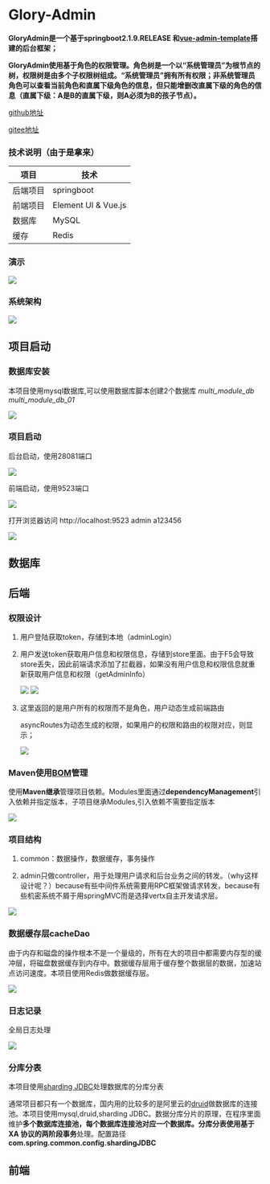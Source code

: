 # Glory-Admin

**GloryAdmin是一个基于springboot2.1.9.RELEASE 和[vue-admin-template](https://github.com/PanJiaChen/vue-admin-template)搭建的后台框架；**

**GloryAdmin使用基于角色的权限管理。角色树是一个以“系统管理员”为根节点的树，权限树是由多个子权限树组成。“系统管理员”拥有所有权限；非系统管理员角色可以查看当前角色和直属下级角色的信息，但只能增删改直属下级的角色的信息（直属下级：A是B的直属下级，则A必须为B的孩子节点）。**



[github地址](https://github.com/artGlory/glory-admin)

[gitee地址](https://gitee.com/artglory/glory-admin.git)



### 技术说明（由于是拿来）

| 项目     | 技术                |
| -------- | ------------------- |
| 后端项目 | springboot          |
| 前端项目 | Element UI & Vue.js |
| 数据库   | MySQL               |
| 缓存     | Redis               |

### 演示

![](https://github.com/artGlory/IMG/blob/master/glory-admin/GloryAdmin.gif)

### 系统架构

![](https://github.com/artGlory/IMG/blob/master/glory-admin/%E7%B3%BB%E7%BB%9F%E6%9E%B6%E6%9E%84.jpg)

## 项目启动

### 数据库安装

本项目使用mysql数据库,可以使用数据库脚本创建2个数据库 *multi_module_db*  *multi_module_db_01*

![](https://github.com/artGlory/IMG/blob/master/glory-admin/%E6%95%B0%E6%8D%AE%E5%BA%93%E5%88%9B%E5%BB%BA.jpg)

### 项目启动

后台启动，使用28081端口

![](https://github.com/artGlory/IMG/blob/master/glory-admin/backend-start.jpg)

前端启动，使用9523端口

![](https://github.com/artGlory/IMG/blob/master/glory-admin/fronend-start.jpg)

打开浏览器访问  http://localhost:9523  admin a123456

![](https://github.com/artGlory/IMG/blob/master/glory-admin/%E5%90%8E%E5%8F%B0%E7%99%BB%E9%99%86%E7%95%8C%E9%9D%A2.jpg)

## 数据库



## 后端

### 权限设计

1. 用户登陆获取token，存储到本地（adminLogin）

2. 用户发送token获取用户信息和权限信息，存储到store里面。由于F5会导致store丢失，因此前端请求添加了拦截器，如果没有用户信息和权限信息就重新获取用户信息和权限（getAdminInfo）

   ![](https://github.com/artGlory/IMG/blob/master/glory-admin/login01.jpg)
   ![](https://github.com/artGlory/IMG/blob/master/glory-admin/login02.jpg)

3. 这里返回的是用户所有的权限而不是角色，用户动态生成前端路由

   asyncRoutes为动态生成的权限，如果用户的权限和路由的权限对应，则显示；

   ![](https://github.com/artGlory/IMG/blob/master/glory-admin/route01.jpg)

### Maven使用[BOM](https://maven.apache.org/guides/introduction/introduction-to-dependency-mechanism.html)管理

使用**Maven继承**管理项目依赖。Modules里面通过**dependencyManagement**引入依赖并指定版本，子项目继承Modules,引入依赖不需要指定版本

![](https://github.com/artGlory/IMG/blob/master/glory-admin/bom01.jpg)

### 项目结构

1. common：数据操作，数据缓存，事务操作

2. admin只做controller，用于处理用户请求和后台业务之间的转发。（why这样设计呢？）because有些中间件系统需要用RPC框架做请求转发，because有些机密系统不屑于用springMVC而是选择vertx自主开发请求层。

 ![](https://github.com/artGlory/IMG/blob/master/glory-admin/%E9%A1%B9%E7%9B%AE%E7%9B%AE%E5%BD%95%E7%BB%93%E6%9E%84.jpg)

### 数据缓存层cacheDao

由于内存和磁盘的操作根本不是一个量级的，所有在大的项目中都需要内存型的缓冲层，将磁盘数据缓存到内存中。数据缓存层用于缓存整个数据层的数据，加速站点访问速度。本项目使用Redis做数据缓存层。

![](https://github.com/artGlory/IMG/blob/master/glory-admin/framework01.jpg)

### 日志记录

全局日志处理

![](https://github.com/artGlory/IMG/blob/master/glory-admin/ResponseLog01.jpg)

### 分库分表

本项目使用[sharding JDBC](https://shardingsphere.apache.org/document/current/cn/overview/#shardingsphere-jdbc)处理数据库的分库分表

通常项目都只有一个数据库，国内用的比较多的是阿里云的[druid](https://github.com/alibaba/druid)做数据库的连接池。本项目使用mysql,druid,sharding JDBC。数据分库分片的原理，在程序里面维护**多个数据库连接池，每个数据库连接池对应一个数据库。**分库分表使用**基于 XA 协议的两阶段事务**处理。配置路径**com.spring.common.config.shardingJDBC**

## 前端



